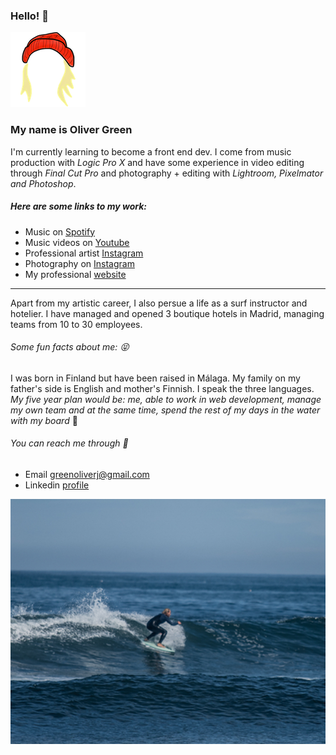 ### Hello! 👋 
<img src="LOGOCOCO4.png">

### My name is Oliver Green
I'm currently learning to become a front end dev. 
I come from music production with *Logic Pro X* and have some experience in video editing through *Final Cut Pro* and photography + editing with *Lightroom, Pixelmator and Photoshop*.

##### Here are some links to my work:
- Music on [Spotify](https://open.spotify.com/artist/2KZq8iWAr0lZ0L1Ua6HgQs)
- Music videos on [Youtube](https://www.youtube.com/c/COCOGREEN)
- Professional artist [Instagram](https://www.instagram.com/cocositoverde/?hl=es)
- Photography on [Instagram](https://www.instagram.com/joyeuxcoco/?hl=es)
- My professional [website](https://www.imcocogreen.com)

- - -

Apart from my artistic career, I also persue a life as a surf instructor and hotelier. I have managed and opened 3 boutique hotels in Madrid, managing teams from 10 to 30 employees.


###### Some fun facts about me: :stuck_out_tongue_closed_eyes: 
I was born in Finland but have been raised in Málaga. My family on my father's side is English and mother's Finnish. I speak the three languages.
*My five year plan would be: me, able to work in web development, manage my own team and at the same time, spend the rest of my days in the water with my board* :ocean:

###### You can reach me through :email:
- Email <a href = greenoliverj@gmail.com>greenoliverj@gmail.com</a>
- Linkedin [profile](www.linkedin.com/in/oliver-green-12b03784) 

 <img src="olisurf2.jpg">






<!--
**Cococod3/Cococod3** is a ✨ _special_ ✨ repository because its `README.md` (this file) appears on your GitHub profile.

Here are some ideas to get you started:

- 🔭 I’m currently working on ...
- 🌱 I’m currently learning ...
- 👯 I’m looking to collaborate on ...
- 🤔 I’m looking for help with ...
- 💬 Ask me about ...
- 📫 How to reach me: ...
- 😄 Pronouns: ...
- ⚡ Fun fact: ...
-->
